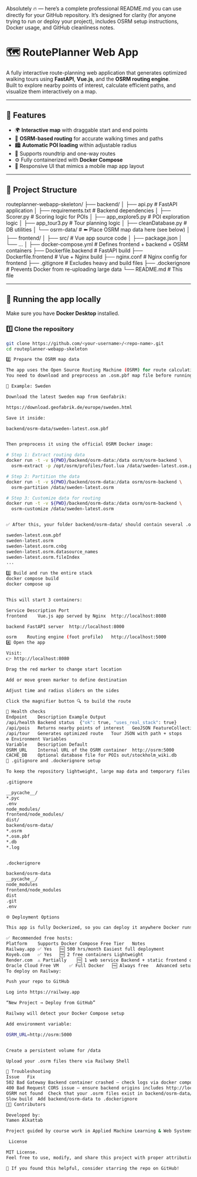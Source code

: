 Absolutely 🔥 — here’s a complete professional README.md you can use directly for your GitHub repository.
It’s designed for clarity (for anyone trying to run or deploy your project), includes OSRM setup instructions, Docker usage, and GitHub cleanliness notes.

# 🗺️ RoutePlanner Web App

A fully interactive route-planning web application that generates optimized walking tours using **FastAPI**, **Vue.js**, and the **OSRM routing engine**.  
Built to explore nearby points of interest, calculate efficient paths, and visualize them interactively on a map.  

---

## 🚀 Features

- 🌍 **Interactive map** with draggable start and end points  
- 🧭 **OSRM-based routing** for accurate walking times and paths  
- 🏙️ **Automatic POI loading** within adjustable radius  
- 🔁 Supports roundtrip and one-way routes  
- ⚙️ Fully containerized with **Docker Compose**  
- 🎨 Responsive UI that mimics a mobile map app layout  

---

## 🧱 Project Structure



routeplanner-webapp-skeleton/
├── backend/
│ ├── api.py # FastAPI application
│ ├── requirements.txt # Backend dependencies
│ ├── Scorer.py # Scoring logic for POIs
│ ├── app_explore5.py # POI exploration logic
│ ├── app_tour3.py # Tour planning logic
│ ├── cleanDatabase.py # DB utilities
│ └── osrm-data/ # ⬅️ Place OSRM map data here (see below)
│
├── frontend/
│ ├── src/ # Vue app source code
│ ├── package.json
│ └── ...
│
├── docker-compose.yml # Defines frontend + backend + OSRM containers
├── Dockerfile.backend # FastAPI build
├── Dockerfile.frontend # Vue + Nginx build
├── nginx.conf # Nginx config for frontend
├── .gitignore # Excludes heavy and build files
├── .dockerignore # Prevents Docker from re-uploading large data
└── README.md # This file


---

## 🐳 Running the app locally

Make sure you have **Docker Desktop** installed.

### 1️⃣ Clone the repository
```bash
git clone https://github.com/<your-username>/<repo-name>.git
cd routeplanner-webapp-skeleton

2️⃣ Prepare the OSRM map data

The app uses the Open Source Routing Machine (OSRM) for route calculation.
You need to download and preprocess an .osm.pbf map file before running.

📍 Example: Sweden

Download the latest Sweden map from Geofabrik:

https://download.geofabrik.de/europe/sweden.html

Save it inside:

backend/osrm-data/sweden-latest.osm.pbf


Then preprocess it using the official OSRM Docker image:

# Step 1: Extract routing data
docker run -t -v ${PWD}/backend/osrm-data:/data osrm/osrm-backend \
  osrm-extract -p /opt/osrm/profiles/foot.lua /data/sweden-latest.osm.pbf

# Step 2: Partition the data
docker run -t -v ${PWD}/backend/osrm-data:/data osrm/osrm-backend \
  osrm-partition /data/sweden-latest.osrm

# Step 3: Customize data for routing
docker run -t -v ${PWD}/backend/osrm-data:/data osrm/osrm-backend \
  osrm-customize /data/sweden-latest.osrm


✅ After this, your folder backend/osrm-data/ should contain several .osrm files:

sweden-latest.osm.pbf
sweden-latest.osrm
sweden-latest.osrm.cnbg
sweden-latest.osrm.datasource_names
sweden-latest.osrm.fileIndex
...

3️⃣ Build and run the entire stack
docker compose build
docker compose up


This will start 3 containers:

Service	Description	Port
frontend	Vue.js app served by Nginx	http://localhost:8080

backend	FastAPI server	http://localhost:8000

osrm	Routing engine (foot profile)	http://localhost:5000
4️⃣ Open the app

Visit:
👉 http://localhost:8080

Drag the red marker to change start location

Add or move green marker to define destination

Adjust time and radius sliders on the sides

Click the magnifier button 🔍 to build the route

🧪 Health checks
Endpoint	Description	Example Output
/api/health	Backend status	{"ok": true, "uses_real_stack": true}
/api/pois	Returns nearby points of interest	GeoJSON FeatureCollection
/api/tour	Generates optimized route	Tour JSON with path + stops
⚙️ Environment Variables
Variable	Description	Default
OSRM_URL	Internal URL of the OSRM container	http://osrm:5000
CACHE_DB	Optional database file for POIs	out/stockholm_wiki.db
💾 .gitignore and .dockerignore setup

To keep the repository lightweight, large map data and temporary files are excluded.

.gitignore

__pycache__/
*.pyc
.env
node_modules/
frontend/node_modules/
dist/
backend/osrm-data/
*.osrm
*.osm.pbf
*.db
*.log


.dockerignore

backend/osrm-data
__pycache__/
node_modules
frontend/node_modules
dist
.git
.env

🌐 Deployment Options

This app is fully Dockerized, so you can deploy it anywhere Docker runs:

✅ Recommended free hosts:
Platform	Supports Docker Compose	Free Tier	Notes
Railway.app	✅ Yes	🆓 500 hrs/month	Easiest full deployment
Koyeb.com	✅ Yes	🆓 2 free containers	Lightweight
Render.com	⚠️ Partially	🆓 1 web service	Backend + static frontend only
Oracle Cloud Free VM	✅ Full Docker	🆓 Always free	Advanced setup
To deploy on Railway:

Push your repo to GitHub

Log into https://railway.app

“New Project → Deploy from GitHub”

Railway will detect your Docker Compose setup

Add environment variable:

OSRM_URL=http://osrm:5000


Create a persistent volume for /data

Upload your .osrm files there via Railway Shell

🧠 Troubleshooting
Issue	Fix
502 Bad Gateway	Backend container crashed — check logs via docker compose logs backend
400 Bad Request	CORS issue — ensure backend origins includes http://localhost:8080
OSRM not found	Check that your .osrm files exist in backend/osrm-data/
Slow build	Add backend/osrm-data to .dockerignore
👩‍💻 Contributors

Developed by:
Yamen Alkattab

Project guided by course work in Applied Machine Learning & Web Systems.

 License

MIT License.
Feel free to use, modify, and share this project with proper attribution.

🌟 If you found this helpful, consider starring the repo on GitHub!